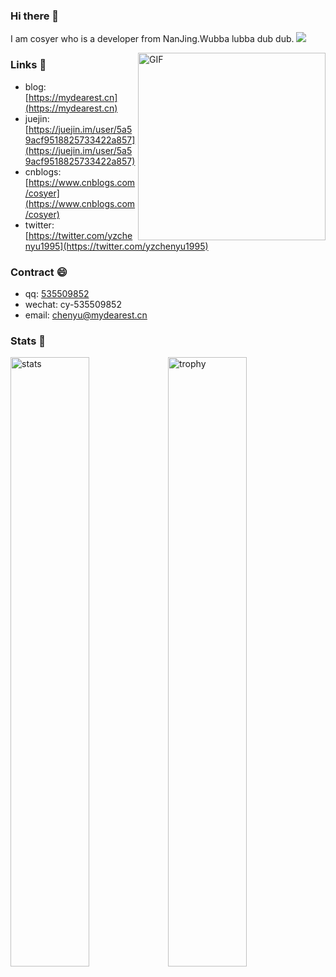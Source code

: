 ### Hi there 👋
I am cosyer who is a developer from NanJing.Wubba lubba dub dub. ![](https://visitor-badge.glitch.me/badge?page_id=cosyer)

<img align="right" alt="GIF" src="https://media.giphy.com/media/SWoSkN6DxTszqIKEqv/giphy.gif" height="300" />

### Links 📌

- blog: [https://mydearest.cn](https://mydearest.cn)
- juejin: [https://juejin.im/user/5a59acf9518825733422a857](https://juejin.im/user/5a59acf9518825733422a857)
- cnblogs: [https://www.cnblogs.com/cosyer](https://www.cnblogs.com/cosyer)
- twitter: [https://twitter.com/yzchenyu1995](https://twitter.com/yzchenyu1995)

### Contract 😄

- qq: <a href="tencent://message/?uin=535509852&Site=-&Menu=yes" target="_blank">535509852</a>
- wechat: cy-535509852
- email: chenyu@mydearest.cn

### Stats 🌱

<img src="https://github-readme-stats.vercel.app/api?username=cosyer&show_icons=true&hide_border=true&hide=contribs,prs" alt="stats" width="50%" style="float:left;"/>

<img src="https://github-profile-trophy.vercel.app/?username=cosyer&theme=flat&column=3&margin-w=10&title=Stars,Commit,Issues" alt="trophy" width="50%"/>
